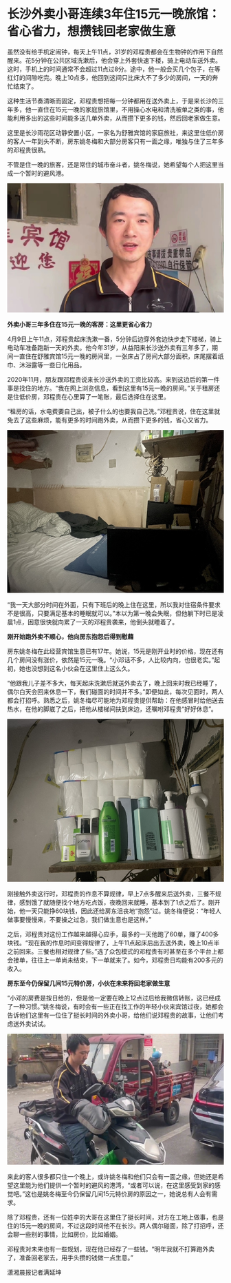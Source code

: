 # 长沙外卖小哥连续3年住15元一晚旅馆：省心省力，想攒钱回老家做生意

虽然没有给手机定闹钟，每天上午11点，31岁的邓程贵都会在生物钟的作用下自然醒来。花5分钟在公共区域洗漱后，他会穿上外套快速下楼，骑上电动车送外卖。这时，手机上的时间通常不会超过11点过8分。途中，他一般会买几个包子，在等红灯的间隙吃完。晚上10点多，他回到这间只比床大不了多少的房间，一天的奔忙结束了。

这种生活节奏清晰而固定，邓程贵想把每一分钟都用在送外卖上，于是来长沙的三年多，他一直住在15元一晚的家庭旅馆里，不用操心水电和清洗被单之类的事，他能利用多出的这些时间能多送几单外卖，从而攒下更多的钱，然后回老家做生意。

这里是长沙雨花区动静安置小区，一家名为舒雅宾馆的家庭旅社，来这里住低价房的客人一年到头不断，房东姚冬梅和大部分房客只有一面之缘，唯独与住了三年多的邓程贵很熟。

不管是住一晚的旅客，还是常住的城市奋斗者，姚冬梅说，她希望每个人把这里当成一个暂时的避风港。

![cfbf6b6e092e23e5ca05a1a81a23c869.jpg](https://raw.githubusercontent.com/qqhsx/qqnews_image/main/2024/04/09/长沙外卖小哥连续3年住15元一晚旅馆：省心省力，想攒钱回老家做生意/cfbf6b6e092e23e5ca05a1a81a23c869.jpg)

**外卖小哥三年多住在15元一晚的客房：这里更省心省力**

4月9日上午11点，邓程贵起床洗漱一番，5分钟后边穿外套边快步走下楼梯，骑上电动车准备跑新一天的外卖。他今年31岁，从益阳来长沙送外卖有三年多了，期间一直住在舒雅宾馆15元一晚的房间里，一张床占了房间大部分面积，床尾摆着纸巾、沐浴露等一些日化用品。

2020年11月，朋友跟邓程贵说来长沙送外卖的工资比较高。来到这边后的第一件事是找住的地方。“我在网上浏览信息，看到这里有15元一晚的房间。”关于租房还是住低价房，邓程贵在心里算了一笔账，最后选择住在这里。

“租房的话，水电费要自己出，被子什么的也要我自己洗。”邓程贵说，住在这里就免去了这些麻烦，能有更多的时间跑外卖，从而攒下更多的钱，省心又省力。

![340f6eaefefc61f812ee20578d285956.jpg](https://raw.githubusercontent.com/qqhsx/qqnews_image/main/2024/04/09/长沙外卖小哥连续3年住15元一晚旅馆：省心省力，想攒钱回老家做生意/340f6eaefefc61f812ee20578d285956.jpg)

“我一天大部分时间在外面，只有下班后的晚上住在这里，所以我对住宿条件要求不是很高，只要满足基本的睡眠就可以。”本以为第一晚会失眠，但他躺下时已是凌晨1点，困意很快就向累了一天的邓程贵袭来，他倒头就睡着了。

**刚开始跑外卖不顺心，他向房东抱怨后得到慰藉**

房东姚冬梅在此经营宾馆生意已有17年。她说，15元是刚开业时的价格，现在还有几个房间没有涨价，依然是15元一晚。“小邓话不多，人比较内向，也很老实。”起初，她也没想到这名小伙会在这里住上这么久。

“他跟我儿子差不多大，每天起床洗漱后就送外卖去了，晚上回来时我已经睡了，偶尔白天会回来休息一下，我们碰面的时间并不多。”即便如此，每次见面时，两人都会打招呼。熟悉之后，姚冬梅尽可能地为邓程贵提供帮助：在他感冒时给他送去热水，在他的脚崴了之后，把他从楼梯间扶到床边，还嘱咐邓程贵“好好休息”。

![89513f20d063dc3fc1f0db1de9e14c0c.jpg](https://raw.githubusercontent.com/qqhsx/qqnews_image/main/2024/04/09/长沙外卖小哥连续3年住15元一晚旅馆：省心省力，想攒钱回老家做生意/89513f20d063dc3fc1f0db1de9e14c0c.jpg)

刚接触外卖这行时，邓程贵的作息不算规律，早上7点多醒来后送外卖，三餐不规律，感到饿了就随便找个地方吃点饭，夜晚回来就睡，基本到了1点之后了。刚开始，他一天只能挣60块钱，因此还给房东沮丧地“抱怨”过。姚冬梅便说：“年轻人做事要慢慢来，不要操之过急，我们做生意也是这样。”

之后，邓程贵对这份工作越来越得心应手，最多的一天他跑了60单，赚了400多块钱。“现在我的作息时间变得规律了，上午11点起床后出去送外卖，晚上10点半之前回来。三餐也相对规律了些。”选了众包模式的邓程贵有时甚至在多个平台上都会接单，往往上一单尚未结束，下一单就来了。如今，邓程贵日均能有200多元的收入。

**房东至今仍保留几间15元特价房，小伙在未来将回老家做生意**

“小邓的房费是按日给的，但是他一定要在晚上12点过后给我微信转账，这已经成了一种习惯。”姚冬梅说，有时会有一些正在找工作的年轻小伙来宾馆过夜，她都会告诉他们这里有一位住了挺长时间的外卖小哥，给他们说邓程贵的故事，让他们考虑送外卖试试。

![9e8caee74df91e25706b6f565cf6bd6d.jpg](https://raw.githubusercontent.com/qqhsx/qqnews_image/main/2024/04/09/长沙外卖小哥连续3年住15元一晚旅馆：省心省力，想攒钱回老家做生意/9e8caee74df91e25706b6f565cf6bd6d.jpg)

来此的客人很多都只住一个晚上，或许姚冬梅和他们只会有一面之缘，但她还是希望这里能为他们提供一个暂时的避风的港湾，“或者可以说，在这里感受到家的感觉吧。”这也是姚冬梅至今仍保留几间15元特价房的原因之一，她说总有人会有需求。

除了邓程贵，还有一位姓李的大哥在这里住了挺长时间，对方在工地上做事，也是住的15元一晚的房间，不过这段时间他不在长沙。两人偶尔碰面，除了打招呼，还会聊一些别的事情，比如房价，比如婚姻。

邓程贵对未来也有一些规划，现在他已经存了一些钱。“明年我就不打算跑外卖了，准备回老家去，用手头攒的钱做一点生意。”

潇湘晨报记者满延坤

